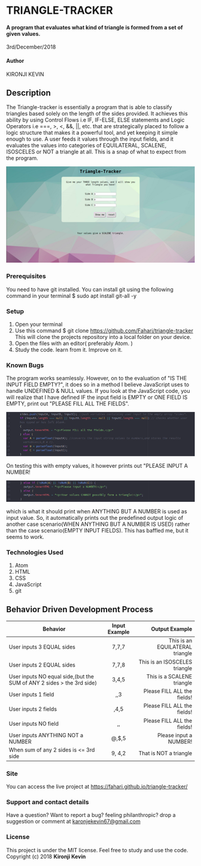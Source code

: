 #   TRIANGLE-TRACKER
#### A program that evaluates what kind of triangle is formed from a set of given values.
3rd/December/2018
#### Author
 KIRONJI KEVIN
## Description
The Triangle-tracker is essentially a program that is able to classify triangles based solely on the length of the sides provided. It achieves this ability by using Control Flows i.e IF, IF-ELSE, ELSE statements and Logic Operators i.e ===, >, <, &&, ||, etc. that are strategically placed to follow a logic structure that makes it a powerful tool, and yet keeping it simple enough to use.
A user feeds it values through the input fields, and it evaluates the values into categories of EQUILATERAL, SCALENE, ISOSCELES or NOT a triangle at all.
This is a snap of what to expect from the program.

![Image](https://github.com/Fahari/triangle-tracker/blob/master/images/triangle-tracker.png)

### Prerequisites
You need to have git installed.
You can install git using the following command in your terminal $ sudo apt install git-all -y
### Setup
1. Open your terminal
2. Use this command $ git clone https://github.com/Fahari/triangle-tracker
   This will clone the projects repository into a local folder on your device.
3. Open the files with an editor( preferably Atom. )   
4. Study the code. learn from it. Improve on it.
### Known Bugs
The program works seamlessly. However, on to the evaluation of "IS THE INPUT FIELD EMPTY?", it does so in a method I believe JavaScript uses to handle UNDEFINED & NULL values. If you look at the JavaScript code, you will realize that I have defined IF the input field is EMPTY or ONE FIELD IS EMPTY, print out "PLEASE FILL ALL THE FIELDS". 

![Image](https://github.com/Fahari/triangle-tracker/blob/master/images/bug1.png)


On testing this with empty values, it however prints out "PLEASE INPUT A NUMBER! 

![Image](https://github.com/Fahari/triangle-tracker/blob/master/images/bug22.png)

which is what it should print when ANYTHING BUT A NUMBER is used as input value. So, it automatically prints out the predefined output logic of another case scenario(WHEN ANYTHING BUT A NUMBER IS USED) rather than the case scenario(EMPTY INPUT FIELDS).
This has baffled me, but it seems to work.
### Technologies Used
1. Atom
2. HTML
3. CSS  
4. JavaScript
5. git

## Behavior Driven Development Process
| Behavior                         |  Input Example |  Output  Example                 |
|----------                                          |:-------------: |------:  |
| User inputs 3 EQUAL sides                   | 7,7,7         | This is an EQUILATERAL triangle  |
| User inputs 2 EQUAL sides                    | 7,7,8          | This is an ISOSCELES triangle  |
| User inputs NO equal side,(but the SUM of ANY 2 sides > the 3rd side)     | 3,4,5         | This is a SCALENE triangle |
| User inputs 1 field             | ,,3          | Please FILL ALL the fields!      |
| User inputs 2 fields            | ,4,5          | Please FILL ALL the fields!  |
| User inputs NO field            | ,,          | Please FILL ALL the fields!   |
| User inputs ANYTHING NOT a NUMBER  | @,$,5          | Please input a NUMBER! |
| When sum of any 2 sides is <= 3rd side | 9, 4,2   | That is NOT a triangle |

### Site  
You can access the live project at https://fahari.github.io/triangle-tracker/

### Support and contact details
Have a question? Want to report a bug? feeling philanthropic? drop a suggestion or comment at
karonjekevin67@gmail.com
### License
This project is under the MIT license.
Feel free to study and use the code.
Copyright (c) 2018 **Kironji Kevin**
